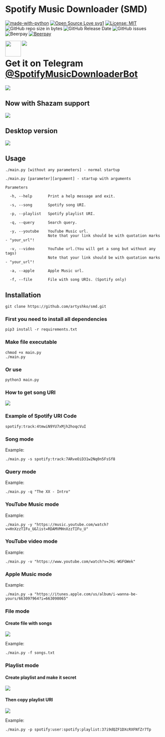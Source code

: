 # Spotify Music Downloader (SMD) 
[![made-with-python](https://img.shields.io/badge/Made%20with-Python-1f425f.svg)](https://www.python.org/) [![Open Source Love svg1](https://badges.frapsoft.com/os/v1/open-source.svg?v=103)](https://github.com/ellerbrock/open-source-badges/) [![License: MIT](https://img.shields.io/badge/License-MIT-yellow.svg)](https://opensource.org/licenses/MIT) ![GitHub repo size in bytes](https://img.shields.io/github/repo-size/artyshko/smd.svg) ![GitHub Release Date](https://img.shields.io/github/release-date/artyshko/smd.svg) ![GitHub issues](https://img.shields.io/github/issues/artyshko/smd.svg) ![Beerpay](https://img.shields.io/beerpay/artyshko/smd.svg) [![Beerpay](https://beerpay.io/artyshko/smd/make-wish.svg?style=flat)](https://beerpay.io/artyshko/smd?focus=wish)

<img align="center" src="https://raw.githubusercontent.com/artyshko/smd/telegram/Data/9.png"> 

<img align="left" height="50" wigth="50" src="https://i.ibb.co/6sLhjBk/telegram-logo-ad3d08a014-seeklogo-com-by-yagorocha-dbyy26q.png">

# **Get it on Telegram <a href="https://telegram.me/SpotifyMusicDownloaderBot"><b>@SpotifyMusicDownloaderBot</b></a>**

<img align="center" src="https://raw.githubusercontent.com/artyshko/smd/telegram-beta/Data/header1.png">

## **Now with Shazam support**

<img align="center" src="https://raw.githubusercontent.com/artyshko/smd/telegram-unstable/Data/header3.png">

## Desktop version

<img align="center" src="https://i.ibb.co/3Yrh7Qr/header.png"> 

## Usage

```
./main.py [without any parameters] - normal startup

./main.py [parameter][argument] - startup with arguments

Parameters

  -h, --help       Print a help message and exit.

  -s, --song       Spotify song URI.

  -p, --playlist   Spotify playlist URI.

  -q, --query      Search query.

  -y, --youtube    YouTube Music url.
                   Note that your link should be with quotation marks - "your_url"!

  -v, --video      YouTube url.(You will get a song but without any tags)
                   Note that your link should be with quotation marks - "your_url"!

  -a, --apple      Apple Music url.

  -f, --file       File with song URIs. (Spotify only)

```
## Installation

```
git clone https://github.com/artyshko/smd.git
```

### First you need to install all dependencies
```
pip3 install -r requirements.txt
```

### Make file executable
```
chmod +x main.py
./main.py
```
### Or use
```
python3 main.py
```
### How to get song URI

<img align="center" src="https://i.ibb.co/BzM7ZKp/image4.png">

### Example of Spotify URI Code
```
spotify:track:4tmwiN9YU7xMjh2hoqcVuI
```

### Song mode
Example:
```
./main.py -s spotify:track:7ARveOiD31w2Nq0n5FsSf8
```

### Query mode
Example:
```
./main.py -q "The XX - Intro"
```

### YouTube Music mode
Example:
```
./main.py -y "https://music.youtube.com/watch?v=HnXzzTIFu_U&list=RDAMVMHnXzzTIFu_U"
```

### YouTube video mode
Example:
```
./main.py -v "https://www.youtube.com/watch?v=JHi-WGFGWek"
```

### Apple Music mode
Example:
```
./main.py -a "https://itunes.apple.com/us/album/i-wanna-be-yours/663097964?i=663098065"
```

### File mode
#### Create file with songs
<img align="center" src="https://i.ibb.co/qJvgMXB/file.png">

Example:
```
./main.py -f songs.txt
```

### Playlist mode
#### Create playlist and make it secret
<img align="center" src="https://i.ibb.co/kBKtDys/image1.png">

#### Then copy playlist URI
<img align="center" src="https://i.ibb.co/yWHHBDX/image2.png">

Example:
```
./main.py -p spotify:user:spotify:playlist:37i9dQZF1DXcRXFNfZr7Tp
```
